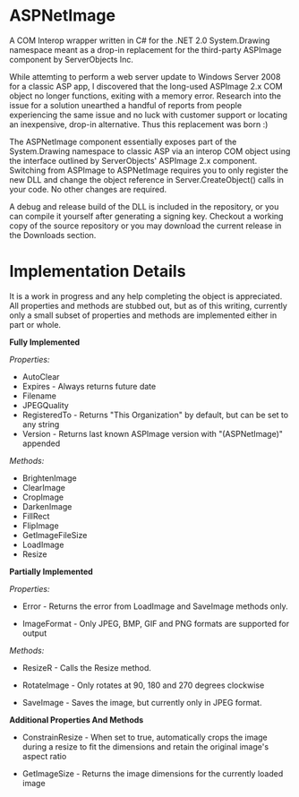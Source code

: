 # ASPNetImage

A COM Interop wrapper written in C# for the .NET 2.0 System.Drawing namespace meant as a drop-in replacement for the third-party ASPImage component by ServerObjects Inc.

While attemting to perform a web server update to Windows Server 2008 for a classic ASP app, I discovered that the long-used ASPImage 2.x COM object no longer functions, exiting with a memory error.  Research into the issue for a solution unearthed a handful of reports from people experiencing the same issue and no luck with customer support or locating an inexpensive, drop-in alternative.  Thus this replacement was born :)

The ASPNetImage component essentially exposes part of the System.Drawing namespace to classic ASP via an interop COM object using the interface outlined by ServerObjects' ASPImage 2.x component.  Switching from ASPImage to ASPNetImage requires you to only register the new DLL and change the object reference in Server.CreateObject() calls in your code.  No other changes are required.

A debug and release build of the DLL is included in the repository, or you can compile it yourself after generating a signing key.  Checkout a working copy of the source repository or you may download the current release in the Downloads section.


# Implementation Details
It is a work in progress and any help completing the object is appreciated. All properties and methods are stubbed out, but as of this writing, currently only a small subset of properties and methods are implemented either in part or whole.


**Fully Implemented**

*Properties:*

  * AutoClear
  * Expires - Always returns future date
  * Filename
  * JPEGQuality
  * RegisteredTo - Returns "This Organization" by default, but can be set to any string
  * Version - Returns last known ASPImage version with "(ASPNetImage)" appended

*Methods:*

  * BrightenImage
  * ClearImage
  * CropImage
  * DarkenImage
  * FillRect
  * FlipImage
  * GetImageFileSize
  * LoadImage
  * Resize


**Partially Implemented**

*Properties:*

  * Error - Returns the error from LoadImage and SaveImage methods only.

  * ImageFormat - Only JPEG, BMP, GIF and PNG formats are supported for output

*Methods:*

  * ResizeR - Calls the Resize method.

  * RotateImage - Only rotates at 90, 180 and 270 degrees clockwise

  * SaveImage - Saves the image, but currently only in JPEG format.


**Additional Properties And Methods**

  * ConstrainResize - When set to true, automatically crops the image during a resize to fit the dimensions and retain the original image's aspect ratio

  * GetImageSize - Returns the image dimensions for the currently loaded image
